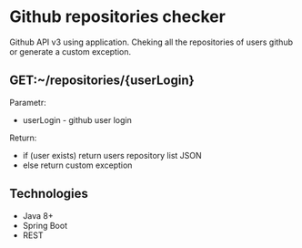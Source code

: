 Github repositories checker
===========================
Github API v3 using application. Cheking all the repositories of users github or generate a custom exception.

GET:~/repositories/{userLogin}
------------------------------
Parametr:
* userLogin - github user login 

Return:
 * if (user exists) return users repository list JSON
 * else return custom exception 


Technologies
------------
- Java 8+
- Spring Boot
- REST

